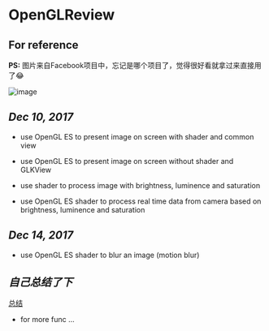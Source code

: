 # OpenGLReview

## For reference ##

**PS:** 图片来自Facebook项目中，忘记是哪个项目了，觉得很好看就拿过来直接用了😂

![image](https://github.com/DribsAndDrabs1129/OpenGLReview/blob/master/screenshot/test.gif?2)

***Dec 10, 2017***
---

- use OpenGL ES to present image on screen with shader and common view

- use OpenGL ES to present image on screen without shader and GLKView 

- use shader to process image with brightness, luminence and saturation

- use OpenGL ES shader to process real time data from camera based on brightness, luminence and saturation

***Dec 14, 2017***
---

- use OpenGL ES shader to blur an image (motion blur)

*自己总结了下*
---

[总结](http://blog.csdn.net/u013883974/article/details/78763978 "OpenGL ES 渲染和简单的滤镜效果")

- for more func ...
